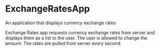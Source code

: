 # ExchangeRatesApp
An application that displays currency exchange rates

Exchange Rates app requests currency exchange rates from server and displays them as a list to the user.
The user is allowed to change the amount. The rates are pulled from server every second.
